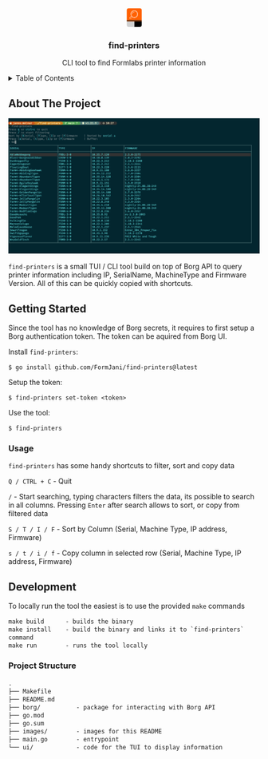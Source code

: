 <!-- PROJECT LOGO -->
<br />
<div align="center">
  <a href="https://github.com/othneildrew/Best-README-Template">
    <svg width="31" height="39" viewBox="0 0 31 39" fill="none" xmlns="http://www.w3.org/2000/svg">
    <path d="M0.5 4.09821C0.5 2.24904 2.17893 0.75 4.25 0.75H26.75C28.8211 0.75 30.5 2.24904 30.5 4.09821V24.1875H0.5V4.09821Z" fill="#FF6101"/>
    <path d="M15.5 27H30.5V34.5C30.5 36.5711 28.8211 38.25 26.75 38.25H15.5V27Z" fill="black"/>
    <path d="M0.5 27H15.5V38.25H4.25C2.17893 38.25 0.5 36.5711 0.5 34.5V27Z" fill="#CFCFCF"/>
    <path fill-rule="evenodd" clip-rule="evenodd" d="M0.5 24.1875H30.5V27H0.5V24.1875Z" fill="#7F3001"/>
    <path d="M6.46697 19.2792L9.29959 16.4466C8.55717 15.2892 8.125 13.9144 8.125 12.4375C8.125 8.32987 11.4549 5 15.5625 5C19.6701 5 23 8.32987 23 12.4375C23 16.5451 19.6701 19.875 15.5625 19.875C14.0856 19.875 12.7108 19.4428 11.5534 18.7004L8.7208 21.533C8.09817 22.1557 7.08933 22.1557 6.46697 21.533C5.84461 20.9104 5.84434 19.9018 6.46697 19.2792ZM15.5625 19.3438C19.3766 19.3438 22.4688 16.2516 22.4688 12.4375C22.4688 8.62339 19.3766 5.53125 15.5625 5.53125C11.7484 5.53125 8.65625 8.62339 8.65625 12.4375C8.65625 16.2516 11.7484 19.3438 15.5625 19.3438ZM6.84256 21.1574C7.25747 21.5723 7.9303 21.5723 8.34494 21.1574L11.1082 18.3941C10.5385 17.9675 10.0322 17.461 9.60559 16.8918L6.84256 19.6548C6.42739 20.0694 6.42739 20.7425 6.84256 21.1574Z" fill="white"/>
    <path d="M15.5625 6.0625C19.0834 6.0625 21.9375 8.91664 21.9375 12.4375C21.9375 15.9584 19.0834 18.8125 15.5625 18.8125C12.0416 18.8125 9.1875 15.9584 9.1875 12.4375C9.1875 8.91664 12.0416 6.0625 15.5625 6.0625ZM15.5625 18.2812C18.7898 18.2812 21.4062 15.6648 21.4062 12.4375C21.4062 9.21016 18.7898 6.59375 15.5625 6.59375C12.3352 6.59375 9.71875 9.21016 9.71875 12.4375C9.71875 15.6648 12.3352 18.2812 15.5625 18.2812Z" fill="white"/>
    <path d="M15.5625 7.92188C15.7094 7.92188 15.8281 8.04061 15.8281 8.1875C15.8281 8.33439 15.7094 8.45312 15.5625 8.45312C13.3621 8.45312 11.5781 10.2371 11.5781 12.4375C11.5781 12.5844 11.4594 12.7031 11.3125 12.7031C11.1656 12.7031 11.0469 12.5844 11.0469 12.4375C11.0469 9.94355 13.0685 7.92188 15.5625 7.92188Z" fill="white"/>
    </svg>
  </a>

  <h3 align="center">find-printers</h3>

  <p align="center">
    CLI tool to find Formlabs printer information
    <br />
  </p>
</div>



<!-- TABLE OF CONTENTS -->
<details>
  <summary>Table of Contents</summary>
  <ol>
    <li>
      <a href="#about-the-project">About The Project</a>
    </li>
    <li>
      <a href="#getting-started">Getting Started</a>
      <ul>
        <li>
        <a href="#usage">Usage</a>
        </li>
      </ul>
    </li>
    <li><a href="#development">Development</a></li>
    <li><a href="#project-structure">Project Structure</a></li>
  </ol>
</details>



<!-- ABOUT THE PROJECT -->
## About The Project

![find-printers](./images/find-printers-screenshot.png)

`find-printers` is a small TUI / CLI tool build on top of Borg API to query printer information including IP, SerialName, MachineType and Firmware Version. All of this can be quickly copied with shortcuts.


## Getting Started

Since the tool has no knowledge of Borg secrets, it requires to first setup a Borg authentication token. The token can be aquired from Borg UI.

Install `find-printers`:
```
$ go install github.com/FormJani/find-printers@latest
```

Setup the token:
```
$ find-printers set-token <token>
```

Use the tool:
```
$ find-printers
```

### Usage
`find-printers` has some handy shortcuts to filter, sort and copy data

`Q / CTRL + C`  - Quit

`/` - Start searching, typing characters filters the data, its possible to search in all columns. Pressing `Enter` after search allows to sort, or copy from filtered data

`S / T / I / F` - Sort by Column (Serial, Machine Type, IP address, Firmware)

`s / t / i / f` - Copy column in selected row (Serial, Machine Type, IP address, Firmware)

## Development

To locally run the tool the easiest is to use the provided `make` commands
```
make build      - builds the binary
make install    - build the binary and links it to `find-printers` command
make run        - runs the tool locally
```


### Project Structure
```
.
├── Makefile
├── README.md
├── borg/          - package for interacting with Borg API
├── go.mod
├── go.sum
├── images/        - images for this README
├── main.go        - entrypoint
└── ui/            - code for the TUI to display information
```